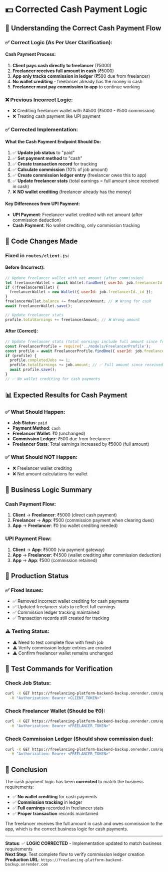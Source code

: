 # 💵 Corrected Cash Payment Logic

## 🎯 **Understanding the Correct Cash Payment Flow**

### **✅ Correct Logic (As Per User Clarification):**

#### **Cash Payment Process:**
1. **Client pays cash directly to freelancer** (₹5000)
2. **Freelancer receives full amount in cash** (₹5000)
3. **App only tracks commission in ledger** (₹500 due from freelancer)
4. **No wallet crediting** - freelancer already has the money in cash
5. **Freelancer must pay commission to app** to continue working

### **❌ Previous Incorrect Logic:**
- ❌ Crediting freelancer wallet with ₹4500 (₹5000 - ₹500 commission)
- ❌ Treating cash payment like UPI payment

### **✅ Corrected Implementation:**

#### **What the Cash Payment Endpoint Should Do:**
1. ✅ **Update job status** to "paid"
2. ✅ **Set payment method** to "cash"
3. ✅ **Create transaction record** for tracking
4. ✅ **Calculate commission** (10% of job amount)
5. ✅ **Create commission ledger entry** (freelancer owes this to app)
6. ✅ **Update freelancer stats** (total earnings = full amount since received in cash)
7. ❌ **NO wallet crediting** (freelancer already has the money)

#### **Key Differences from UPI Payment:**
- **UPI Payment**: Freelancer wallet credited with net amount (after commission deduction)
- **Cash Payment**: No wallet crediting, only commission tracking

## 🔧 **Code Changes Made**

### **Fixed in `routes/client.js`:**

#### **Before (Incorrect):**
```javascript
// Update freelancer wallet with net amount (after commission)
let freelancerWallet = await Wallet.findOne({ userId: job.freelancerId._id });
if (!freelancerWallet) {
  freelancerWallet = new Wallet({ userId: job.freelancerId._id });
}
freelancerWallet.balance += freelancerAmount; // ❌ Wrong for cash
await freelancerWallet.save();

// Update freelancer stats
profile.totalEarnings += freelancerAmount; // ❌ Wrong amount
```

#### **After (Correct):**
```javascript
// Update freelancer stats (total earnings include full amount since freelancer received it in cash)
const FreelancerProfile = require('../models/FreelancerProfile');
const profile = await FreelancerProfile.findOne({ userId: job.freelancerId._id });
if (profile) {
  profile.completedJobs += 1;
  profile.totalEarnings += job.amount; // ✅ Full amount since received in cash
  await profile.save();
}
// ✅ No wallet crediting for cash payments
```

## 📊 **Expected Results for Cash Payment**

### **✅ What Should Happen:**
- **Job Status**: `paid`
- **Payment Method**: `cash`
- **Freelancer Wallet**: ₹0 (unchanged)
- **Commission Ledger**: ₹500 due from freelancer
- **Freelancer Stats**: Total earnings increased by ₹5000 (full amount)

### **✅ What Should NOT Happen:**
- ❌ Freelancer wallet crediting
- ❌ Net amount calculations for wallet

## 🎯 **Business Logic Summary**

### **Cash Payment Flow:**
1. **Client** → **Freelancer**: ₹5000 (direct cash payment)
2. **Freelancer** → **App**: ₹500 (commission payment when clearing dues)
3. **App** → **Freelancer**: ₹0 (no wallet crediting needed)

### **UPI Payment Flow:**
1. **Client** → **App**: ₹5000 (via payment gateway)
2. **App** → **Freelancer**: ₹4500 (wallet crediting after commission deduction)
3. **App** → **App**: ₹500 (commission retained)

## 🚀 **Production Status**

### **✅ Fixed Issues:**
- ✅ Removed incorrect wallet crediting for cash payments
- ✅ Updated freelancer stats to reflect full earnings
- ✅ Commission ledger tracking maintained
- ✅ Transaction records still created for tracking

### **⚠️ Testing Status:**
- ⚠️ Need to test complete flow with fresh job
- ⚠️ Verify commission ledger entries are created
- ⚠️ Confirm freelancer wallet remains unchanged

## 📱 **Test Commands for Verification**

### **Check Job Status:**
```bash
curl -X GET https://freelancing-platform-backend-backup.onrender.com/api/client/jobs \
  -H "Authorization: Bearer <CLIENT_TOKEN>"
```

### **Check Freelancer Wallet (Should be ₹0):**
```bash
curl -X GET https://freelancing-platform-backend-backup.onrender.com/api/freelancer/wallet \
  -H "Authorization: Bearer <FREELANCER_TOKEN>"
```

### **Check Commission Ledger (Should show commission due):**
```bash
curl -X GET https://freelancing-platform-backend-backup.onrender.com/api/freelancer/commission-ledger \
  -H "Authorization: Bearer <FREELANCER_TOKEN>"
```

## 🎉 **Conclusion**

The cash payment logic has been **corrected** to match the business requirements:

- ✅ **No wallet crediting** for cash payments
- ✅ **Commission tracking** in ledger
- ✅ **Full earnings** recorded in freelancer stats
- ✅ **Proper transaction** records maintained

The freelancer receives the full amount in cash and owes commission to the app, which is the correct business logic for cash payments.

---

**Status**: ✅ **LOGIC CORRECTED** - Implementation updated to match business requirements  
**Next Step**: Test complete flow to verify commission ledger creation  
**Production URL**: `https://freelancing-platform-backend-backup.onrender.com`
